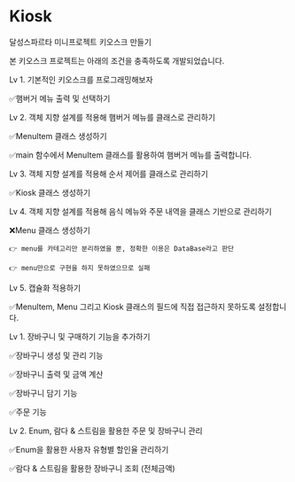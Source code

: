 # Kiosk
달성스파르타 미니프로젝트 키오스크 만들기

본 키오스크 프로젝트는 아래의 조건을 충족하도록 개발되었습니다.

Lv 1. 기본적인 키오스크를 프로그래밍해보자

  ✅햄버거 메뉴 출력 및 선택하기

Lv 2. 객체 지향 설계를 적용해 햄버거 메뉴를 클래스로 관리하기

  ✅MenuItem 클래스 생성하기

  ✅main 함수에서 MenuItem 클래스를 활용하여 햄버거 메뉴를 출력합니다.

Lv 3. 객체 지향 설계를 적용해 순서 제어를 클래스로 관리하기

  ✅Kiosk 클래스 생성하기

Lv 4. 객체 지향 설계를 적용해 음식 메뉴와 주문 내역을 클래스 기반으로 관리하기

  ❌Menu 클래스 생성하기

    👉 menu를 카테고리만 분리하였을 뿐, 정확한 이용은 DataBase라고 판단

    👉 menu만으로 구현을 하지 못하였으므로 실패


Lv 5. 캡슐화 적용하기

  ✅MenuItem, Menu 그리고 Kiosk 클래스의 필드에 직접 접근하지 못하도록 설정합니다.

Lv 1. 장바구니 및 구매하기 기능을 추가하기

  ✅장바구니 생성 및 관리 기능

  ✅장바구니 출력 및 금액 계산

  ✅장바구니 담기 기능

  ✅주문 기능

Lv 2. Enum, 람다 & 스트림을 활용한 주문 및 장바구니 관리

  ✅Enum을 활용한 사용자 유형별 할인율 관리하기

  ✅람다 & 스트림을 활용한 장바구니 조회 (전체금액)
